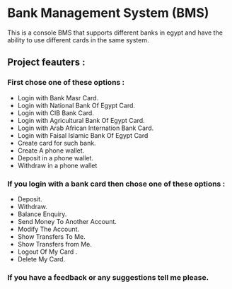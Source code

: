 # Bank Management System (BMS)

This is a console BMS that supports different banks in egypt and have the ability to use different cards in the same system.

## Project feauters :

### First chose one of these options :
- Login with Bank Masr Card.
- Login with National Bank Of Egypt Card.
- Login with CIB Bank Card.
- Login with Agricultural Bank Of Egypt Card.
- Login with Arab African Internation Bank Card.
- Login with Faisal Islamic Bank Of Egypt Card
- Create card for such bank.
- Create A phone wallet.
- Deposit in a phone wallet.
- Withdraw in a phone wallet
### If you login with a bank card then chose one of these options :
- Deposit.
- Withdraw.
- Balance Enquiry.
- Send Money To Another Account.
- Modify The Account.
- Show Transfers To Me.
- Show Transfers from Me.
- Logout Of My Card .
- Delete My Card.
  
### If you have a feedback or any suggestions tell me please.




